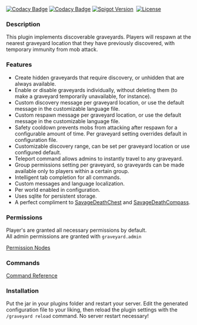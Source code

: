 [![Codacy Badge](https://app.codacy.com/project/badge/Grade/22486a079c8140f5a0202ec551f976cf)](https://app.codacy.com/gh/winterhavenmc/SavageGraveyards/dashboard?utm_source=gh&utm_medium=referral&utm_content=&utm_campaign=Badge_grade)
[![Codacy Badge](https://app.codacy.com/project/badge/Coverage/22486a079c8140f5a0202ec551f976cf)](https://app.codacy.com/gh/winterhavenmc/SavageGraveyards/dashboard?utm_source=gh&utm_medium=referral&utm_content=&utm_campaign=Badge_coverage)
[![Spigot Version](https://badgen.net/static/spigot-api/1.21.10?color=yellow)](https://spigotmc.org)
&nbsp;[![License](https://badgen.net/static/license/GPLv3)](https://www.gnu.org/licenses/gpl-3.0)

### Description

This plugin implements discoverable graveyards. Players will respawn at the nearest graveyard location that they have previously discovered, with temporary immunity from mob attack.

### Features

*   Create hidden graveyards that require discovery, or unhidden that are always available.
*   Enable or disable graveyards individually, without deleting them (to make a graveyard temporarily unavailable, for instance).
*   Custom discovery message per graveyard location, or use the default message in the customizable language file.
*   Custom respawn message per graveyard location, or use the default message in the customizable language file.
*   Safety cooldown prevents mobs from attacking after respawn for a configurable amount of time. Per graveyard setting overrides default in configuration file.
*   Customizable discovery range, can be set per graveyard location or use configured default.
*   Teleport command allows admins to instantly travel to any graveyard.
*   Group permissions setting per graveyard, so graveyards can be made available only to players within a certain group.
*   Intelligent tab completion for all commands.
*   Custom messages and language localization.
*   Per world enabled in configuration.
*   Uses sqlite for persistent storage.
*   A perfect compliment to [SavageDeathChest](https://github.com/tim-savage/SavageDeathChest) and [SavageDeathCompass](https://github.com/tim-savage/SavageDeathCompass).

### Permissions

Player's are granted all necessary permissions by default.  
All admin permissions are granted with `graveyard.admin`  

[Permission Nodes](https://github.com/tim-savage/SavageGraveyards/wiki/Permission-Nodes)

### Commands

[Command Reference](https://github.com/tim-savage/SavageGraveyards/wiki/Command-Summary)

### Installation

Put the jar in your plugins folder and restart your server. Edit the generated configuration file to your liking, then reload the plugin settings with the `/graveyard reload` command. No server restart necessary!
